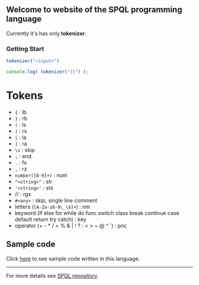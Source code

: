 ## Welcome to website of the SPQL programming language

Currently it's has only **tokenizer**.

### Getting Start

```js
tokenizer("<input>")
```

```js
console.log( tokenizer("{}") );
```

# Tokens

- `{` : lb
- `}` : rb
- `(` : ls
- `)` : rs
- `[` : la
- `]` : ra
- `\s` : skip
- `;` : end
- `.` : fs
- `,` : rz
- `number([0-9]+)` : num
- `"<string>"` : str
- `'<string>'` : sts
- /<regex>/ : rgx
- `#<any>` : skip, single line comment
- letters (`[A-Za-z0-9\_\$]+`) : nm
- keyword (if else for while do func switch class break continue case default return try catch) : key
- operator (+ - * / \= % & | ! ? : < > ~ @ ^ `) : pnc

## Sample code

Click [here](https://github.com/spql-lang/examples) to see sample code written in this language.

----------

For more details see [SPQL repository](https://github.com/spql-lang/spql).
